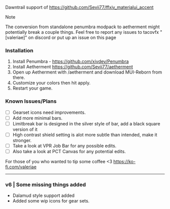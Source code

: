 Dawntrail support of https://github.com/Sevii77/ffxiv_materialui_accent

> [!NOTE]
> The conversion from standalone penumbra modpack to aetherment might potentially break a couple things. 
> Feel free to report any issues to tacovfx "[valeriae]" on discord or put up an issue on this page

### Installation
1. Install Penumbra - https://github.com/xivdev/Penumbra
2. Install Aetherment https://github.com/Sevii77/aetherment
3. Open up Aetherment with /aetherment and download MUI-Reborn from there.
4. Customize your colors then hit apply.
5. Restart your game.
   
### Known Issues/Plans
- [ ] Gearset icons need improvements.
- [ ] Add more minimal bars.
- [ ] Limitbreak bar is designed in the silver style of bar, add a black square version of it
- [ ] High contrast shield setting is alot more subtle than intended, make it stronger.
- [ ] Take a look at VPR Job Bar for any possible edits.
- [ ] Also take a look at PCT Canvas for any potential edits.

For those of you who wanted to tip some coffee <3
https://ko-fi.com/valeriae

---
### v6 | Some missing things added
- Dalamud style support added
- Added some wip icons for gear sets.


